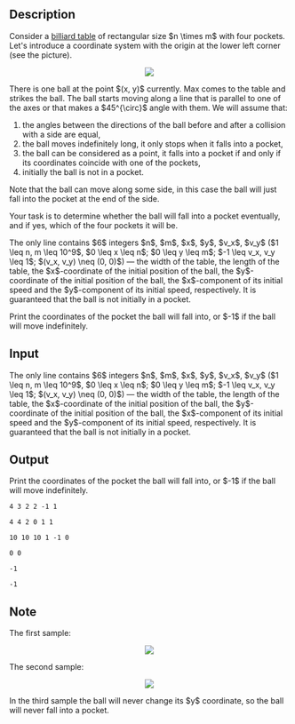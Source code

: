 ## Description

<div><p>Consider a <a href="https://en.wikipedia.org/wiki/Billiard_table">billiard table</a> of rectangular size $n \times m$ with four pockets. Let's introduce a coordinate system with the origin at the lower left corner (see the picture). </p><center> <img class="tex-graphics" src="file://juj2WArc.png" style="max-width: 100.0%;max-height: 100.0%;"> </center><p>There is one ball at the point $(x, y)$ currently. Max comes to the table and strikes the ball. The ball starts moving along a line that is parallel to one of the axes or that makes a $45^{\circ}$ angle with them. We will assume that: </p><ol> <li> the angles between the directions of the ball before and after a collision with a side are equal, </li><li> the ball moves indefinitely long, it only stops when it falls into a pocket, </li><li> the ball can be considered as a point, it falls into a pocket if and only if its coordinates coincide with one of the pockets, </li><li> initially the ball is not in a pocket. </li></ol><p>Note that the ball can move along some side, in this case the ball will just fall into the pocket at the end of the side.</p><p>Your task is to determine whether the ball will fall into a pocket eventually, and if yes, which of the four pockets it will be.</p></div><div class="input-specification"><p>The only line contains $6$ integers $n$, $m$, $x$, $y$, $v_x$, $v_y$ ($1 \leq n, m \leq 10^9$, $0 \leq x \leq n$; $0 \leq y \leq m$; $-1 \leq v_x, v_y \leq 1$; $(v_x, v_y) \neq (0, 0)$)&nbsp;— the width of the table, the length of the table, the $x$-coordinate of the initial position of the ball, the $y$-coordinate of the initial position of the ball, the $x$-component of its initial speed and the $y$-component of its initial speed, respectively. It is guaranteed that the ball is not initially in a pocket.</p></div><div class="output-specification"><p>Print the coordinates of the pocket the ball will fall into, or $-1$ if the ball will move indefinitely.</p></div>

## Input

<p>The only line contains $6$ integers $n$, $m$, $x$, $y$, $v_x$, $v_y$ ($1 \leq n, m \leq 10^9$, $0 \leq x \leq n$; $0 \leq y \leq m$; $-1 \leq v_x, v_y \leq 1$; $(v_x, v_y) \neq (0, 0)$)&nbsp;— the width of the table, the length of the table, the $x$-coordinate of the initial position of the ball, the $y$-coordinate of the initial position of the ball, the $x$-component of its initial speed and the $y$-component of its initial speed, respectively. It is guaranteed that the ball is not initially in a pocket.</p>

## Output

<p>Print the coordinates of the pocket the ball will fall into, or $-1$ if the ball will move indefinitely.</p>





```input1
4 3 2 2 -1 1

```




```input2
4 4 2 0 1 1

```




```input3
10 10 10 1 -1 0

```




```output1
0 0
```




```output2
-1
```




```output3
-1
```



## Note

<p>The first sample: </p><center> <img class="tex-graphics" src="file://jdUDAROn.png" style="max-width: 100.0%;max-height: 100.0%;"> </center><p>The second sample: </p><center> <img class="tex-graphics" src="file://onZ8bn0o.png" style="max-width: 100.0%;max-height: 100.0%;"> </center><p>In the third sample the ball will never change its $y$ coordinate, so the ball will never fall into a pocket.</p>
